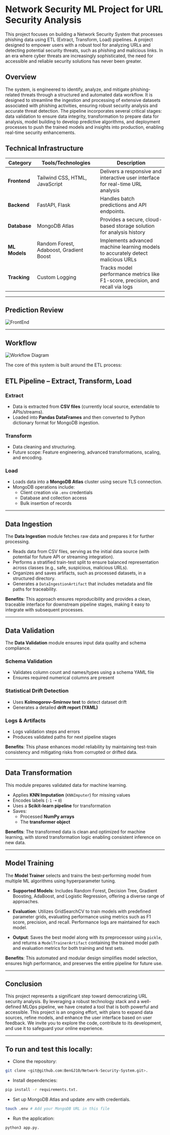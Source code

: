# Network Security ML Project for URL Security Analysis

This project focuses on building a Network Security System that processes phishing data using ETL (Extract, Transform, Load) pipelines. A project designed to empower users with a robust tool for analyzing URLs and detecting potential security threats, such as phishing and malicious links. In an era where cyber threats are increasingly sophisticated, the need for accessible and reliable security solutions has never been greater.

## Overview

The system, is engineered to identify, analyze, and mitigate phishing-related threats through a structured and automated data workflow. It is designed to streamline the ingestion and processing of extensive datasets associated with phishing activities, ensuring robust security analysis and accurate threat detection. The pipeline incorporates several critical stages: data validation to ensure data integrity, transformation to prepare data for analysis, model building to develop predictive algorithms, and deployment processes to push the trained models and insights into production, enabling real-time security enhancements.


## Technical Infrastructure

| **Category**             | **Tools/Technologies**                                  | **Description**                                                |
|--------------------------|---------------------------------------------------------|----------------------------------------------------------------|
| **Frontend**             | Tailwind CSS, HTML, JavaScript                          | Delivers a responsive and interactive user interface for real-time URL analysis|
| **Backend**              | FastAPI, Flask                                          | Handles batch predictions and API endpoints.                   |
| **Database**             | MongoDB Atlas                                           | Provides a secure, cloud-based storage solution for analysis history|
| **ML Models**            | Random Forest, Adaboost, Gradient Boost                 | Implements advanced machine learning models to accurately detect malicious URLs|
| **Tracking**             | Custom Logging                                          | Tracks model performance metrics like F1-score, precision, and recall via logs|

---

## Prediction Review

![FrontEnd](images/prediction.png)
 
---

## Workflow
![Workflow Diagram](images/workflow.png)

The core of this system is built around the ETL process:

##  ETL Pipeline – Extract, Transform, Load

### Extract
- Data is extracted from **CSV files** (currently local source, extendable to APIs/streams).
- Loaded into **Pandas DataFrames** and then converted to Python dictionary format for MongoDB ingestion.

### Transform
- Data cleaning and structuring.
- Future scope: Feature engineering, advanced transformations, scaling, and encoding.

### Load
- Loads data into a **MongoDB Atlas** cluster using secure TLS connection.
- MongoDB operations include:
  - Client creation via `.env` credentials
  - Database and collection access
  - Bulk insertion of records


---

## Data Ingestion

The **Data Ingestion** module fetches raw data and prepares it for further processing.

- Reads data from CSV files, serving as the initial data source (with potential for future API or streaming integration).
- Performs a stratified train-test split to ensure balanced representation across classes (e.g., safe, suspicious, malicious URLs).
- Organizes and saves artifacts, such as processed datasets, in a structured directory.
- Generates a `DataIngestionArtifact` that includes metadata and file paths for traceability.

**Benefits**: This approach ensures reproducibility and provides a clean, traceable interface for downstream pipeline stages, making it easy to integrate with subsequent processes.

--- 

## Data Validation

The **Data Validation** module ensures input data quality and schema compliance.

### Schema Validation
- Validates column count and names/types using a schema YAML file
- Ensures required numerical columns are present

### Statistical Drift Detection
- Uses **Kolmogorov–Smirnov test** to detect dataset drift
- Generates a detailed **drift report (YAML)**

### Logs & Artifacts
- Logs validation steps and errors
- Produces validated paths for next pipeline stages

**Benefits**: This phase enhances model reliability by maintaining test-train consistency and mitigating risks from corrupted or drifted data.

---

## Data Transformation

This module prepares validated data for machine learning.

- Applies **KNN Imputation** (`KNNImputer`) for missing values
- Encodes labels (`-1` ➝ `0`)
- Uses a **Scikit-learn pipeline** for transformation
- Saves:
  - Processed **NumPy arrays**
  - The **transformer object** 

**Benefits**: The transformed data is clean and optimized for machine learning, with stored transformation logic enabling consistent inference on new data.

---

## Model Training

The **Model Trainer** selects and trains the best-performing model from multiple ML algorithms using hyperparameter tuning.

- **Supported Models**: Includes Random Forest, Decision Tree, Gradient Boosting, AdaBoost, and Logistic Regression, offering a diverse range of approaches.

- **Evaluation**: Utilizes GridSearchCV to train models with predefined parameter grids, evaluating performance using metrics such as F1 score, precision, and recall. Performance logs are maintained for each model.

- **Output**: Saves the best model along with its preprocessor using `pickle`, and returns a `ModelTrainerArtifact` containing the trained model path and evaluation metrics for both training and test sets.

**Benefits**: This automated and modular design simplifies model selection, ensures high performance, and preserves the entire pipeline for future use.

---


## Conclusion
This project represents a significant step toward democratizing URL security analysis. By leveraging a robust technology stack and a well-defined MLOps pipeline, we have created a tool that is both powerful and accessible. This project is an ongoing effort, with plans to expand data sources, refine models, and enhance the user interface based on user feedback. We invite you to explore the code, contribute to its development, and use it to safeguard your online experience.

---


## To run and test this locally:

- Clone the repository: 
```bash
git clone <git@github.com:BenGJ10/Network-Security-System.git>.
```
- Install dependencies: 
```bash
pip install -r requirements.txt.
```
- Set up MongoDB Atlas and update .env with credentials.
```bash
touch .env # Add your MongoDB URL in this file
```
- Run the application: 
``` bash
python3 app.py.
```
